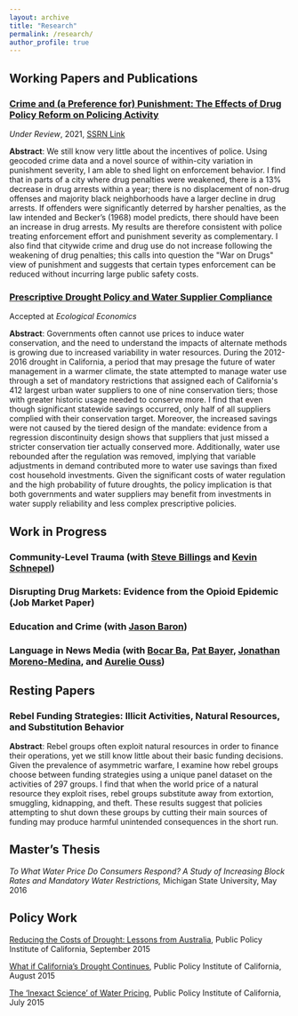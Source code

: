 ```yaml
---
layout: archive
title: "Research"
permalink: /research/
author_profile: true
---
```


## Working Papers and Publications
### [Crime and (a Preference for) Punishment: The Effects of Drug Policy Reform on Policing Activity](https://adamsoliman.github.io/files/DFSZ_PunPol_KY_Soliman.pdf)

*Under Review*, 2021,  [SSRN Link](https://ssrn.com/abstract=3795758) 

**Abstract**: We still know very little about the incentives of police. Using geocoded crime data and a novel source of within-city variation in punishment severity, I am able to shed light on enforcement behavior. I find that in parts of a city where drug penalties were weakened, there is a 13% decrease in drug arrests within a year; there is no displacement of non-drug offenses and majority black neighborhoods have a larger decline in drug arrests. If offenders were significantly deterred by harsher penalties, as the law intended and Becker’s (1968) model predicts, there should have been an increase in drug arrests. My results are therefore consistent with police treating enforcement effort and punishment severity as complementary. I also find that citywide crime and drug use do not increase following the weakening of drug penalties; this calls into question the "War on Drugs" view of punishment and suggests that certain types enforcement can be reduced without incurring large public safety costs.

### [Prescriptive Drought Policy and Water Supplier Compliance](https://adamsoliman.github.io/files/CA_2015_Water_Soliman_ECOLEC_R&R.pdf)
Accepted at *Ecological Economics*

**Abstract**: Governments often cannot use prices to induce water conservation, and the need to understand the impacts of alternate methods is growing due to increased variability in water resources. During the 2012-2016 drought in California, a period that may presage the future of water management in a warmer climate, the state attempted to manage water use through a set of mandatory restrictions that assigned each of California's 412 largest urban water suppliers to one of nine conservation tiers; those with greater historic usage needed to conserve more. I find that even though significant statewide savings occurred, only half of all suppliers complied with their conservation target. Moreover, the increased savings were not caused by the tiered design of the mandate: evidence from a regression discontinuity design shows that suppliers that just missed a stricter conservation tier actually conserved more. Additionally, water use rebounded after the regulation was removed, implying that variable adjustments in demand contributed more to water use savings than fixed cost household investments. Given the significant costs of water regulation and the high probability of future droughts, the policy implication is that both governments and water suppliers may benefit from investments in water supply reliability and less complex prescriptive policies.

## Work in Progress

### Community-Level Trauma (with [Steve Billings](https://sites.google.com/a/colorado.edu/stephen-billings/) and [Kevin Schnepel](https://kschnepel.github.io/))

### Disrupting Drug Markets: Evidence from the Opioid Epidemic (Job Market Paper)

### Education and Crime (with [Jason Baron](https://sites.google.com/view/jasonbaron/home))

### Language in News Media (with [Bocar Ba](https://sites.google.com/view/bocarba/), [Pat Bayer](https://sites.duke.edu/patrickbayer/), [Jonathan Moreno-Medina](https://business.utsa.edu/faculty/jonathan-moreno-medina/), and [Aurelie Ouss](https://aouss.github.io/))

## Resting Papers

### Rebel Funding Strategies: Illicit Activities, Natural Resources, and Substitution Behavior 

**Abstract**: Rebel groups often exploit natural resources in order to finance their operations, yet we still know little about their basic funding decisions. Given the prevalence of asymmetric warfare, I examine how rebel groups choose between funding strategies using a unique panel dataset on the activities of 297 groups. I find that when the world price of a natural resource they exploit rises, rebel groups substitute away from extortion, smuggling, kidnapping, and theft. These results suggest that policies attempting to shut down these groups by cutting their main sources of funding may produce harmful unintended consequences in the short run.

## Master’s Thesis

*To What Water Price Do Consumers Respond? A Study of Increasing Block Rates and Mandatory Water Restrictions,*  Michigan State University, May 2016

## Policy Work

[Reducing the Costs of Drought: Lessons from Australia](https://www.ppic.org/blog/reducing-the-costs-of-drought-lessons-from-australia/), Public Policy Institute of California, September 2015

[What if California’s Drought Continues](https://www.ppic.org/content/pubs/report/R_815EHR.pdf), Public Policy Institute of California, August 2015

[The ‘Inexact Science’ of Water Pricing](https://www.ppic.org/blog/the-inexact-science-of-water-pricing/), Public Policy Institute of California, July 2015

